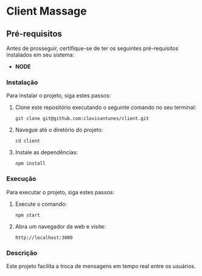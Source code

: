 # Client Massage

## Pré-requisitos
Antes de prosseguir, certifique-se de ter os seguintes pré-requisitos instalados em seu sistema:

- **NODE**

### Instalação
Para instalar o projeto, siga estes passos:

1. Clone este repositório executando o seguinte comando no seu terminal:
    ```
    git clone git@github.com:clovisantunes/client.git
    ```

2. Navegue até o diretório do projeto:
    ```
    cd client
    ```

3. Instale as dependências:
    ```
    npm install
    ```

### Execução
Para executar o projeto, siga estes passos:

1. Execute o comando:
    ```
    npm start
    ```

2. Abra um navegador da web e visite:
    ```
    http://localhost:3000
    ```

### Descrição
Este projeto facilita a troca de mensagens em tempo real entre os usuários.
